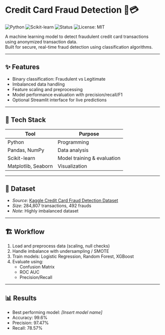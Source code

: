 # Credit Card Fraud Detection  🔐💳

![Python](https://img.shields.io/badge/Python-3.9-blue?logo=python)
![Scikit-learn](https://img.shields.io/badge/Scikit--Learn-ML-orange?logo=scikit-learn)
![Status](https://img.shields.io/badge/Status-Active-brightgreen)
![License: MIT](https://img.shields.io/badge/License-MIT-yellow.svg)

A machine learning model to detect fraudulent credit card transactions using anonymized transaction data.  
Built for secure, real-time fraud detection using classification algorithms.

---

## ✨ Features
- Binary classification: Fraudulent vs Legitimate
- Imbalanced data handling
- Feature scaling and preprocessing
- Model performance evaluation with precision/recall/F1
- Optional Streamlit interface for live predictions

---

## 🧠 Tech Stack
| Tool | Purpose |
|------|---------|
| Python | Programming |
| Pandas, NumPy | Data analysis |
| Scikit-learn | Model training & evaluation |
| Matplotlib, Seaborn | Visualization |

---

## 📂 Dataset
- *Source*: [Kaggle Credit Card Fraud Detection Dataset](https://www.kaggle.com/mlg-ulb/creditcardfraud)
- *Size*: 284,807 transactions, 492 frauds
- *Note*: Highly imbalanced dataset

---

## 🏗 Workflow
1. Load and preprocess data (scaling, null checks)
2. Handle imbalance with undersampling / SMOTE
3. Train models: Logistic Regression, Random Forest, XGBoost
4. Evaluate using:
   - Confusion Matrix
   - ROC AUC
   - Precision/Recall

---

## 📊 Results
- Best performing model: *[Insert model name]*
- Accuracy: 99.6%
- Precision: 97.47%
- Recall: 78.57%
  
